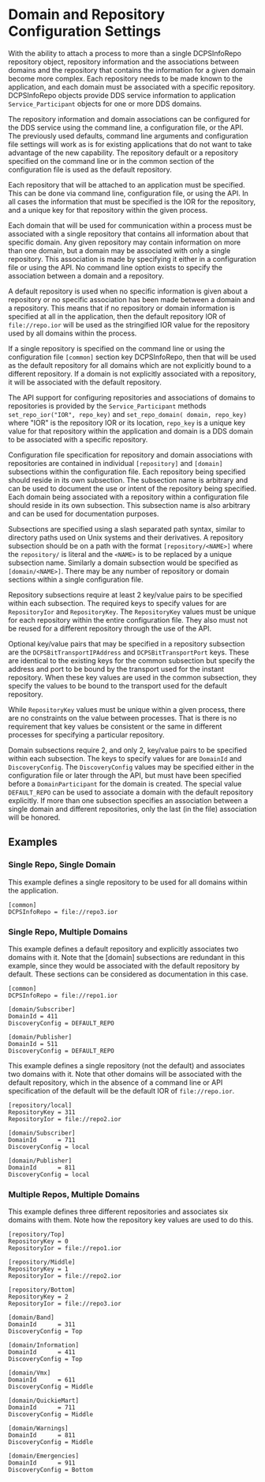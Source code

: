 # Domain and Repository Configuration Settings

With the ability to attach a process to more than a single DCPSInfoRepo
repository object, repository information and the associations between domains
and the repository that contains the information for a given domain become more
complex. Each repository needs to be made known to the application, and each
domain must be associated with a specific repository. DCPSInfoRepo objects
provide DDS service information to application `Service_Participant` objects for
one or more DDS domains.

The repository information and domain associations can be configured for the
DDS service using the command line, a configuration file, or the API. The
previously used defaults, command line arguments and configuration file
settings will work as is for existing applications that do not want to take
advantage of the new capability. The repository default or a repository
specified on the command line or in the common section of the configuration
file is used as the default repository.

Each repository that will be attached to an application must be specified. This
can be done via command line, configuration file, or using the API. In all
cases the information that must be specified is the IOR for the repository, and
a unique key for that repository within the given process.

Each domain that will be used for communication within a process must be
associated with a single repository that contains all information about that
specific domain. Any given repository may contain information on more than one
domain, but a domain may be associated with only a single repository. This
association is made by specifying it either in a configuration file or using
the API. No command line option exists to specify the association between a
domain and a repository.

A default repository is used when no specific information is given about a
repository or no specific association has been made between a domain and a
repository. This means that if no repository or domain information is specified
at all in the application, then the default repository IOR of `file://repo.ior`
will be used as the stringified IOR value for the repository used by all
domains within the process.

If a single repository is specified on the command line or using the
configuration file `[common]` section key DCPSInfoRepo, then that will be used
as the default repository for all domains which are not explicitly bound to a
different repository. If a domain is not explicitly associated with a
repository, it will be associated with the default repository.

The API support for configuring repositories and associations of domains to
repositories is provided by the `Service_Participant` methods
`set_repo_ior("IOR", repo_key)` and `set_repo_domain( domain, repo_key)` where
"IOR" is the repository IOR or its location, `repo_key` is a unique key value
for that repository within the application and domain is a DDS domain to be
associated with a specific repository.

Configuration file specification for repository and domain associations with
repositories are contained in individual `[repository]` and `[domain]`
subsections within the configuration file. Each repository being specified
should reside in its own subsection. The subsection name is arbitrary and can
be used to document the use or intent of the repository being specified. Each
domain being associated with a repository within a configuration file should
reside in its own subsection. This subsection name is also arbitrary and can be
used for documentation purposes.

Subsections are specified using a slash separated path syntax, similar to
directory paths used on Unix systems and their derivatives. A repository
subsection should be on a path with the format `[repository/<NAME>]` where the
`repository/` is literal and the `<NAME>` is to be replaced by a unique
subsection name. Similarly a domain subsection would be specified as
`[domain/<NAME>]`. There may be any number of repository or domain sections
within a single configuration file.

Repository subsections require at least 2 key/value pairs to be specified
within each subsection. The required keys to specify values for are
`RepositoryIor` and `RepositoryKey`. The `RepositoryKey` values must be unique
for each repository within the entire configuration file. They also must not be
reused for a different repository through the use of the API.

Optional key/value pairs that may be specified in a repository subsection are
the `DCPSBitTransportIPAddress` and `DCPSBitTransportPort` keys. These are
identical to the existing keys for the common subsection but specify the
address and port to be bound by the transport used for the instant repository.
When these key values are used in the common subsection, they specify the
values to be bound to the transport used for the default repository.

While `RepositoryKey` values must be unique within a given process, there are
no constraints on the value between processes. That is there is no requirement
that key values be consistent or the same in different processes for specifying
a particular repository.

Domain subsections require 2, and only 2, key/value pairs to be specified
within each subsection. The keys to specify values for are `DomainId` and
`DiscoveryConfig`. The `DiscoveryConfig` values may be specified either in the
configuration file or later through the API, but must have been specified
before a `DomainParticipant` for the domain is created. The special value
`DEFAULT_REPO` can be used to associate a domain with the default repository
explicitly. If more than one subsection specifies an association between a
single domain and different repositories, only the last (in the file)
association will be honored.

## Examples

### Single Repo, Single Domain

This example defines a single repository to be used for all domains within the
application.

```
[common]
DCPSInfoRepo = file://repo3.ior
```

### Single Repo, Multiple Domains

This example defines a default repository and explicitly associates two domains
with it. Note that the [domain] subsections are redundant in this example,
since they would be associated with the default repository by default. These
sections can be considered as documentation in this case.

```
[common]
DCPSInfoRepo = file://repo1.ior

[domain/Subscriber]
DomainId = 411
DiscoveryConfig = DEFAULT_REPO

[domain/Publisher]
DomainId = 511
DiscoveryConfig = DEFAULT_REPO
```

This example defines a single repository (not the default) and associates two
domains with it. Note that other domains will be associated with the default
repository, which in the absence of a command line or API specification of the
default will be the default IOR of `file://repo.ior`.

```
[repository/local]
RepositoryKey = 311
RepositoryIor = file://repo2.ior

[domain/Subscriber]
DomainId      = 711
DiscoveryConfig = local

[domain/Publisher]
DomainId      = 811
DiscoveryConfig = local
```

### Multiple Repos, Multiple Domains

This example defines three different repositories and associates six domains
with them. Note how the repository key values are used to do this.

```
[repository/Top]
RepositoryKey = 0
RepositoryIor = file://repo1.ior

[repository/Middle]
RepositoryKey = 1
RepositoryIor = file://repo2.ior

[repository/Bottom]
RepositoryKey = 2
RepositoryIor = file://repo3.ior

[domain/Band]
DomainId      = 311
DiscoveryConfig = Top

[domain/Information]
DomainId      = 411
DiscoveryConfig = Top

[domain/Vmx]
DomainId      = 611
DiscoveryConfig = Middle

[domain/QuickieMart]
DomainId      = 711
DiscoveryConfig = Middle

[domain/Warnings]
DomainId      = 811
DiscoveryConfig = Middle

[domain/Emergencies]
DomainId      = 911
DiscoveryConfig = Bottom
```
